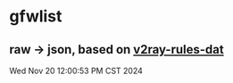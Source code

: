 # gfwlist
## raw -> json, based on [v2ray-rules-dat](https://github.com/Loyalsoldier/v2ray-rules-dat)
Wed Nov 20 12:00:53 PM CST 2024

